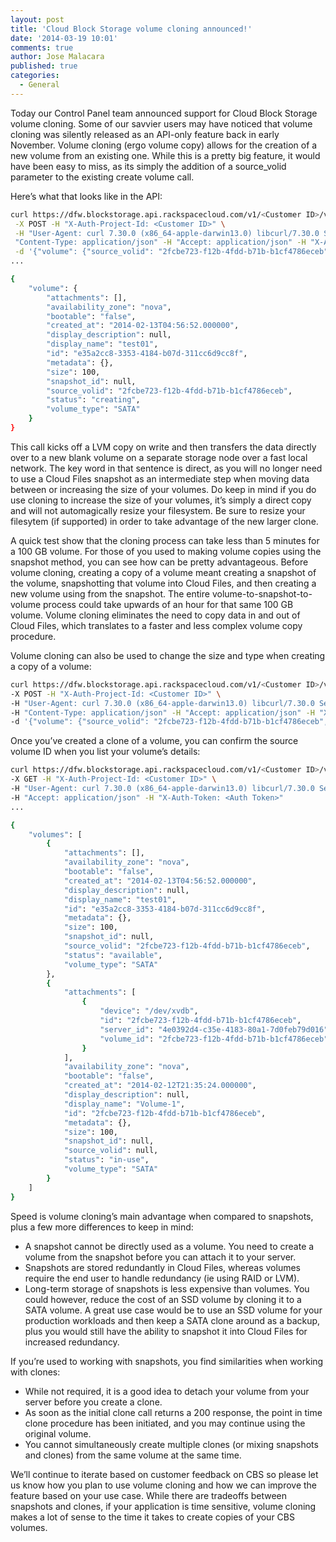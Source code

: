 ```yaml
---
layout: post
title: 'Cloud Block Storage volume cloning announced!'
date: '2014-03-19 10:01'
comments: true
author: Jose Malacara
published: true
categories:
  - General
---
```


Today our Control Panel team announced support for Cloud Block Storage volume
cloning. Some of our savvier users may have noticed that volume cloning was
silently released as an API-only feature back in early November. Volume
cloning (ergo volume copy) allows for the creation of a new volume from an
existing one. While this is a pretty big feature, it would have been easy to
miss, as its simply the addition of a source_volid parameter to the existing
create volume call.

<!-- more -->

Here’s what that looks like in the API:

```bash
curl https://dfw.blockstorage.api.rackspacecloud.com/v1/<Customer ID>/volumes \
 -X POST -H "X-Auth-Project-Id: <Customer ID>" \
 -H "User-Agent: curl 7.30.0 (x86_64-apple-darwin13.0) libcurl/7.30.0 SecureTransport zlib/1.2.5" -H \
 "Content-Type: application/json" -H "Accept: application/json" -H "X-Auth-Token: <Auth Token>" \
 -d '{"volume": {"source_volid": "2fcbe723-f12b-4fdd-b71b-b1cf4786eceb", "size": 100, "display_name": "test01", "volume_type": "SATA"}}'
...

{
    "volume": {
        "attachments": [],
        "availability_zone": "nova",
        "bootable": "false",
        "created_at": "2014-02-13T04:56:52.000000",
        "display_description": null,
        "display_name": "test01",
        "id": "e35a2cc8-3353-4184-b07d-311cc6d9cc8f",
        "metadata": {},
        "size": 100,
        "snapshot_id": null,
        "source_volid": "2fcbe723-f12b-4fdd-b71b-b1cf4786eceb",
        "status": "creating",
        "volume_type": "SATA"
    }
}
```

This call kicks off a LVM copy on write and then transfers the data directly
over to a new blank volume on a separate storage node over a fast local
network. The key word in that sentence is direct, as you will no longer need
to use a Cloud Files snapshot as an intermediate step when moving data between
or increasing the size of your volumes. Do keep in mind if you do use cloning
to increase the size of your volumes, it’s simply a direct copy and will not
automagically resize your filesystem. Be sure to resize your filesytem
(if supported) in order to take advantage of the new larger clone.

A quick test show that the cloning process can take less than 5 minutes for a
100 GB volume. For those of you used to making volume copies using the
snapshot method, you can see how can be pretty advantageous. Before volume
cloning, creating a copy of a volume meant creating a snapshot of the volume,
snapshotting that volume into Cloud Files, and then creating a new volume
using from the snapshot. The entire volume-to-snapshot-to-volume process
could take upwards of an hour for that same 100 GB volume. Volume cloning
eliminates the need to copy data in and out of Cloud Files, which
translates to a faster and less complex volume copy procedure.

Volume cloning can also be used to change the size and type when creating a
copy of a volume:

```bash
curl https://dfw.blockstorage.api.rackspacecloud.com/v1/<Customer ID>/volumes \
-X POST -H "X-Auth-Project-Id: <Customer ID>" \
-H "User-Agent: curl 7.30.0 (x86_64-apple-darwin13.0) libcurl/7.30.0 SecureTransport zlib/1.2.5" \
-H "Content-Type: application/json" -H "Accept: application/json" -H "X-Auth-Token: <Auth Token>" \
-d '{"volume": {"source_volid": "2fcbe723-f12b-4fdd-b71b-b1cf4786eceb", "size": 100, "display_name": "test01", "volume_type": "SATA"}}'
```

Once you’ve created a clone of a volume, you can confirm the source volume ID when you list your volume’s details:

```bash
curl https://dfw.blockstorage.api.rackspacecloud.com/v1/<Customer ID>/volumes/detail \
-X GET -H "X-Auth-Project-Id: <Customer ID>" \
-H "User-Agent: curl 7.30.0 (x86_64-apple-darwin13.0) libcurl/7.30.0 SecureTransport zlib/1.2.5" \
-H "Accept: application/json" -H "X-Auth-Token: <Auth Token>"
...

{
    "volumes": [
        {
            "attachments": [],
            "availability_zone": "nova",
            "bootable": "false",
            "created_at": "2014-02-13T04:56:52.000000",
            "display_description": null,
            "display_name": "test01",
            "id": "e35a2cc8-3353-4184-b07d-311cc6d9cc8f",
            "metadata": {},
            "size": 100,
            "snapshot_id": null,
            "source_volid": "2fcbe723-f12b-4fdd-b71b-b1cf4786eceb",
            "status": "available",
            "volume_type": "SATA"
        },
        {
            "attachments": [
                {
                    "device": "/dev/xvdb",
                    "id": "2fcbe723-f12b-4fdd-b71b-b1cf4786eceb",
                    "server_id": "4e0392d4-c35e-4183-80a1-7d0feb79d016",
                    "volume_id": "2fcbe723-f12b-4fdd-b71b-b1cf4786eceb"
                }
            ],
            "availability_zone": "nova",
            "bootable": "false",
            "created_at": "2014-02-12T21:35:24.000000",
            "display_description": null,
            "display_name": "Volume-1",
            "id": "2fcbe723-f12b-4fdd-b71b-b1cf4786eceb",
            "metadata": {},
            "size": 100,
            "snapshot_id": null,
            "source_volid": null,
            "status": "in-use",
            "volume_type": "SATA"
        }
    ]
}
```

Speed is volume cloning’s main advantage when compared to snapshots, plus a few more differences to keep in mind:

* A snapshot cannot be directly used as a volume. You need to create a volume from the snapshot before you can attach it to your server.
* Snapshots are stored redundantly in Cloud Files, whereas volumes require the end user to handle redundancy (ie using RAID or LVM).
* Long-term storage of snapshots is less expensive than volumes. You could however, reduce the cost of an SSD volume by cloning it to a SATA volume.  A great use case would be to use an SSD volume for your production workloads and then keep a SATA clone around as a backup, plus you would still have the ability to snapshot it into Cloud Files for increased redundancy.

If you’re used to working with snapshots, you find similarities when working with clones:

* While not required, it is a good idea to detach your volume from your server before you create a clone.
* As soon as the initial clone call returns a 200 response, the point in time clone procedure has been initiated, and you may continue using the original volume.
* You cannot simultaneously create multiple clones (or mixing snapshots and clones) from the same volume at the same time.

We’ll continue to iterate based on customer feedback on CBS so please let us know how you plan to use volume cloning and how we can improve the feature based on your use case. While there are tradeoffs between snapshots and clones, if your application is time sensitive, volume cloning makes a lot of sense to the time it takes to create copies of your CBS volumes.


